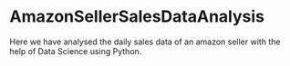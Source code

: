 # AmazonSellerSalesDataAnalysis
Here we have analysed the daily sales data of an amazon seller with the help of Data Science using Python.
